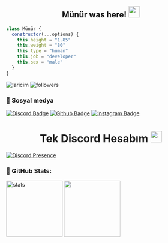 <h2 align="center">Münür was here! <img src="https://raw.githubusercontent.com/iampavangandhi/iampavangandhi/master/gifs/Hi.gif" width="30px"> </h2>

```js
class Münür {
  constructor(...options) {
    this.height = "1.85"
    this.weight = "80"
    this.type = "human"
    this.job = "developer"
    this.sex = "male"
  }
}
```

<img src="https://komarev.com/ghpvc/?username=laricim&label=Ziyaretçi%20Sayısı&color=552b75" alt="laricim" />
<img alt="followers" title="Github'dan Takip Et" src="https://img.shields.io/github/followers/TheMunur?color=236ad3&labelColor=1155ba&style=for-the-badge&logo=github&label=follower"/></a>
<h3>🌟 Sosyal medya</h3>

[![Discord Badge](https://img.shields.io/badge/Discord%20-7289DA.svg?&amp;style=for-the-badge&amp;logo=discord&amp;logoColor=white)](https://discord.com/users/719117042904727635)
[![Github Badge](https://img.shields.io/badge/Github%20-171515.svg?&amp;style=for-the-badge&amp;logo=github&amp;logoColor=white)](https://github.com/theMunur)
[![Instagram Badge](https://img.shields.io/badge/INSTAGRAM%20-DC3175.svg?&style=for-the-badge&logo=instagram&logoColor=white)](https://instagram.com/thelarinka)

<h1 align="center"> Tek Discord Hesabım <img src="https://raw.githubusercontent.com/iampavangandhi/iampavangandhi/master/gifs/Hi.gif" width="30px"> </h1>

[![Discord Presence](https://lanyard-profile-readme.vercel.app/api/908061037109063712)](https://discord.com/users/719117042904727635)

<h3 align="left">🍒 GitHub Stats:</h3>
<p align="left">
   <img src="https://github-readme-stats.vercel.app/api?username=theMunur&count_private=true&show_icons=true&theme=midnight-purple&hide_border=true" width="%150" height="150px" alt="stats" />
   <img src="https://github-readme-stats.vercel.app/api/top-langs/?username=theMunur&layout=compact&show_icons=true&theme=midnight-purple&hide_border=true"width="%100" height="150px" />
